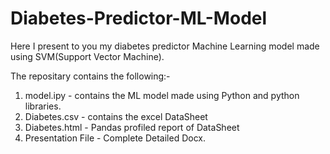 # Diabetes-Predictor-ML-Model
Here I present to you my diabetes predictor Machine Learning model made using SVM(Support Vector Machine).

The repositary contains the following:-
1) model.ipy - contains the ML model made using Python and python libraries.
2) Diabetes.csv - contains the excel DataSheet
3) Diabetes.html - Pandas profiled report of DataSheet
4) Presentation File - Complete Detailed Docx. 
